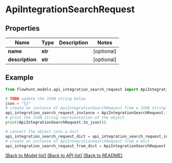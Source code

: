 # ApiIntegrationSearchRequest


## Properties

Name | Type | Description | Notes
------------ | ------------- | ------------- | -------------
**name** | **str** |  | [optional] 
**description** | **str** |  | [optional] 

## Example

```python
from flowhunt.models.api_integration_search_request import ApiIntegrationSearchRequest

# TODO update the JSON string below
json = "{}"
# create an instance of ApiIntegrationSearchRequest from a JSON string
api_integration_search_request_instance = ApiIntegrationSearchRequest.from_json(json)
# print the JSON string representation of the object
print(ApiIntegrationSearchRequest.to_json())

# convert the object into a dict
api_integration_search_request_dict = api_integration_search_request_instance.to_dict()
# create an instance of ApiIntegrationSearchRequest from a dict
api_integration_search_request_from_dict = ApiIntegrationSearchRequest.from_dict(api_integration_search_request_dict)
```
[[Back to Model list]](../README.md#documentation-for-models) [[Back to API list]](../README.md#documentation-for-api-endpoints) [[Back to README]](../README.md)



